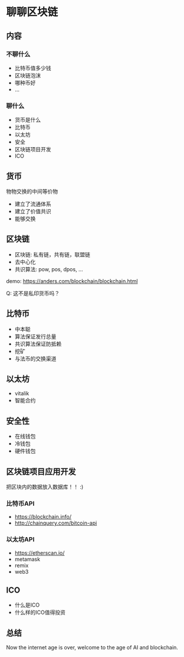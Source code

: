 # 聊聊区块链

## 内容

### 不聊什么

- 比特币值多少钱
- 区块链泡沫
- 哪种币好
- ...

### 聊什么

- 货币是什么
- 比特币
- 以太坊
- 安全
- 区块链项目开发
- ICO

## 货币

物物交换的中间等价物

 - 建立了流通体系
 - 建立了价值共识
 - 能够交换

## 区块链

 - 区块链: 私有链，共有链，联盟链
 - 去中心化
 - 共识算法: pow, pos, dpos, ...

 demo: https://anders.com/blockchain/blockchain.html

 Q:  这不是私印货币吗？

## 比特币

 - 中本聪
 - 算法保证发行总量
 - 共识算法保证防抵赖
 - 挖矿
 - 与法币的交换渠道

## 以太坊

 - vitalik
 - 智能合约

## 安全性

 - 在线钱包
 - 冷钱包
 - 硬件钱包

## 区块链项目应用开发

 把区块内的数据放入数据库！！ :)

### 比特币API

 - https://blockchain.info/
 - http://chainquery.com/bitcoin-api

### 以太坊API

 - https://etherscan.io/
 - metamask
 - remix
 - web3

## ICO

 - 什么是ICO
 - 什么样的ICO值得投资

## 总结

Now the internet age is over, welcome to the age of AI and blockchain.
